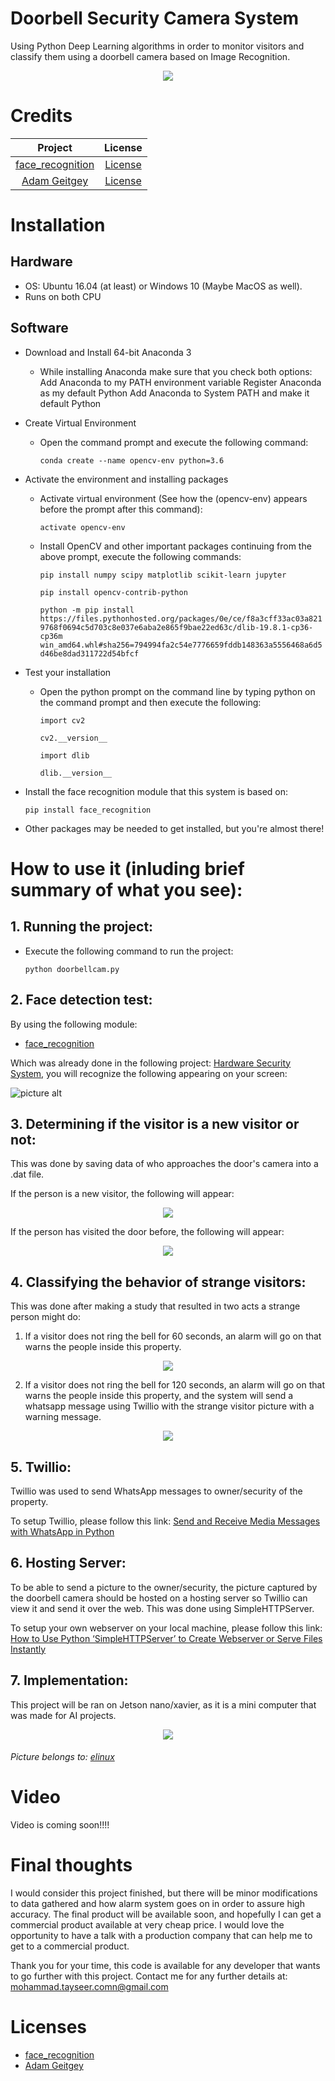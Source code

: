 # Doorbell Security Camera System

Using Python Deep Learning algorithms in order to monitor visitors and classify them using a doorbell camera based on Image Recognition.





<p align="center" style="margin-top=100px">
  <img src="https://i.ibb.co/rQybBcT/Ring-Doorbell-700x442-removebg-preview.png">
</p>



# Credits 

| Project | License  | 
| :---:   | :-: | 
| [face_recognition](https://github.com/ageitgey/face_recognition#python-code-examples) | [License](https://github.com/ageitgey/face_recognition#python-code-examples) |
| [Adam Geitgey](https://medium.com/@ageitgey/build-a-hardware-based-face-recognition-system-for-150-with-the-nvidia-jetson-nano-and-python-a25cb8c891fd) | [License](https://medium.com/@ageitgey/build-a-hardware-based-face-recognition-system-for-150-with-the-nvidia-jetson-nano-and-python-a25cb8c891fd) |


# Installation

## Hardware
* OS: Ubuntu 16.04 (at least) or Windows 10 (Maybe MacOS as well).
* Runs on both CPU

## Software
* Download and Install 64-bit Anaconda 3
  * While installing Anaconda make sure that you check both options:
    Add Anaconda to my PATH environment variable
    Register Anaconda as my default Python
    Add Anaconda to System PATH and make it default Python
* Create Virtual Environment
  * Open the command prompt and execute the following command:
  
    `conda create --name opencv-env python=3.6`
* Activate the environment and installing packages
  * Activate virtual environment (See how the (opencv-env) appears before the prompt after this command): 
  
    `activate opencv-env`
  * Install OpenCV and other important packages continuing from the above prompt, execute the following commands:
  
    `pip install numpy scipy matplotlib scikit-learn jupyter`
    
    `pip install opencv-contrib-python`
    
    `python -m pip install https://files.pythonhosted.org/packages/0e/ce/f8a3cff33ac03a8219768f0694c5d703c8e037e6aba2e865f9bae22ed63c/dlib-19.8.1-cp36-cp36m win_amd64.whl#sha256=794994fa2c54e7776659fddb148363a5556468a6d5d46be8dad311722d54bfcf`
    
* Test your installation
  * Open the python prompt on the command line by typing python on the command prompt and then execute the following:
  
    `import cv2`
    
    `cv2.__version__`
    
     `import dlib`
     
     `dlib.__version__`
     
* Install the face recognition module that this system is based on:

     `pip install face_recognition`
* Other packages may be needed to get installed, but you're almost there!

# How to use it (inluding brief summary of what you see):

## 1. Running the project:
* Execute the following command to run the project:

  `python doorbellcam.py`
  
  
## 2. Face detection test:
By using the following module:
  * [face_recognition](https://github.com/ageitgey/face_recognition#python-code-examples)

  
Which was already done in the following project: [Hardware Security System](https://medium.com/@ageitgey/build-a-hardware-based-face-recognition-system-for-150-with-the-nvidia-jetson-nano-and-python-a25cb8c891fd), you will recognize the following appearing on your screen:

![picture alt](https://i.ibb.co/F63c9XZ/doorbellcam-pic.png)

## 3. Determining if the visitor is a new visitor or not:
This was done by saving data of who approaches the door's camera into a .dat file.

If the person is a new visitor, the following will appear:

<p align="center">
  <img src="https://i.ibb.co/X7hTH2X/1st.png">
</p>

If the person has visited the door before, the following will appear:

<p align="center">
  <img src="https://i.ibb.co/TqptQHh/2nd.png">
</p>

## 4. Classifying the behavior of strange visitors:
This was done after making a study that resulted in two acts a strange person might do:

1. If a visitor does not ring the bell for 60 seconds, an alarm will go on that warns the people inside this property.

<p align="center">
  <img src="https://i.ibb.co/ypL2zCF/Screenshot-1.jpg">
</p>

2. If a visitor does not ring the bell for 120 seconds, an alarm will go on that warns the people inside this property, and the system will send a whatsapp message using Twillio with the strange visitor picture with a warning message.

<p align="center">
  <img src="https://i.ibb.co/T02B9sP/owl.png">
</p>

## 5. Twillio:
Twillio was used to send WhatsApp messages to owner/security of the property.

To setup Twillio, please follow this link: [Send and Receive Media Messages with WhatsApp in Python](https://www.twilio.com/docs/whatsapp/tutorial/send-and-receive-media-messages-whatsapp-python)

## 6. Hosting Server:
To be able to send a picture to the owner/security, the picture captured by the doorbell camera should be hosted on a hosting server so Twillio can view it and send it over the web. This was done using SimpleHTTPServer.

To setup your own webserver on your local machine, please follow this link: [How to Use Python ‘SimpleHTTPServer’ to Create Webserver or Serve Files Instantly](https://www.tecmint.com/python-simplehttpserver-to-create-webserver-or-serve-files-instantly/)

## 7. Implementation:
This project will be ran on Jetson nano/xavier, as it is a mini computer that was made for AI projects.

<p align="center">
  <img src="https://elinux.org/images/9/93/Jetson-Xavier-NX-DevKit-Module.jpg">
</p>

###### Picture belongs to: [elinux](https://elinux.org/Jetson_Xavier_NX)

# Video
Video is coming soon!!!!

# Final thoughts
I would consider this project finished, but there will be minor modifications to data gathered and how alarm system goes on in order to assure high accuracy.
The final product will be available soon, and hopefully I can get a commercial product available at very cheap price.
I would love the opportunity to have a talk with a production company that can help me to get to a commercial product.

Thank you for your time, this code is available for any developer that wants to go further with this project.
Contact me for any further details at: mohammad.tayseer.comn@gmail.com

# Licenses
  * [face_recognition](https://github.com/ageitgey/face_recognition#python-code-examples)
  * [Adam Geitgey](https://medium.com/@ageitgey/build-a-hardware-based-face-recognition-system-for-150-with-the-nvidia-jetson-nano-and-python-a25cb8c891fd)

